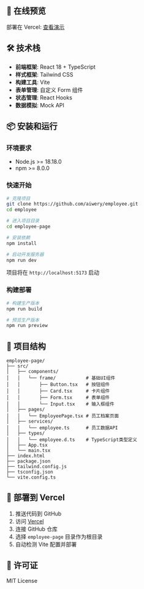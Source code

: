 ## 🚀 在线预览

部署在 Vercel: [查看演示](https://employee-eight-kohl.vercel.app/)

## 🛠️ 技术栈

- **前端框架**: React 18 + TypeScript
- **样式框架**: Tailwind CSS
- **构建工具**: Vite
- **表单管理**: 自定义 Form 组件
- **状态管理**: React Hooks
- **数据模拟**: Mock API

## 📦 安装和运行

### 环境要求

- Node.js >= 18.18.0
- npm >= 8.0.0

### 快速开始

```bash
# 克隆项目
git clone https://github.com/aiwery/employee.git
cd employee

# 进入项目目录
cd employee-page

# 安装依赖
npm install

# 启动开发服务器
npm run dev
```

项目将在 `http://localhost:5173` 启动

### 构建部署

```bash
# 构建生产版本
npm run build

# 预览生产版本
npm run preview
```

## 📁 项目结构

```
employee-page/
├── src/
│   ├── components/
│   │   └── frame/           # 基础UI组件
│   │       ├── Button.tsx   # 按钮组件
│   │       ├── Card.tsx     # 卡片组件
│   │       ├── Form.tsx     # 表单组件
│   │       └── Input.tsx    # 输入框组件
│   ├── pages/
│   │   └── EmployeePage.tsx # 员工档案页面
│   ├── services/
│   │   └── employee.ts      # 员工数据API
│   ├── types/
│   │   └── employee.d.ts    # TypeScript类型定义
│   ├── App.tsx
│   └── main.tsx
├── index.html
├── package.json
├── tailwind.config.js
├── tsconfig.json
└── vite.config.ts
```

## 🚀 部署到 Vercel

1. 推送代码到 GitHub
2. 访问 [Vercel](https://vercel.com)
3. 连接 GitHub 仓库
4. 选择 `employee-page` 目录作为根目录
5. 自动检测 Vite 配置并部署

## 📄 许可证

MIT License
